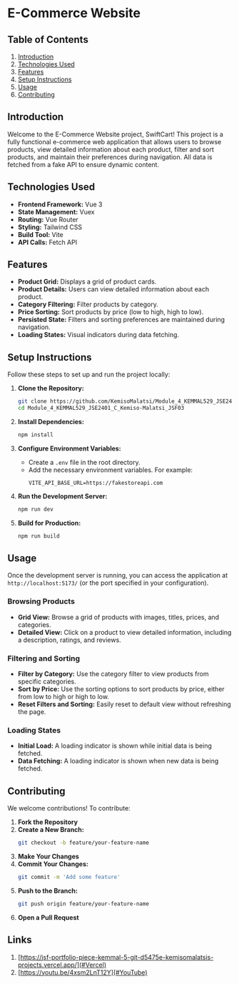 # E-Commerce Website

## Table of Contents

1. [Introduction](#introduction)
2. [Technologies Used](#technologies-used)
3. [Features](#features)
4. [Setup Instructions](#setup-instructions)
5. [Usage](#usage)
6. [Contributing](#contributing)


## Introduction

Welcome to the E-Commerce Website project, SwiftCart! This project is a fully functional e-commerce web application that allows users to browse products, view detailed information about each product, filter and sort products, and maintain their preferences during navigation. All data is fetched from a fake API to ensure dynamic content.

## Technologies Used

- **Frontend Framework:** Vue 3
- **State Management:** Vuex
- **Routing:** Vue Router
- **Styling:** Tailwind CSS
- **Build Tool:** Vite
- **API Calls:** Fetch API

## Features

- **Product Grid:** Displays a grid of product cards.
- **Product Details:** Users can view detailed information about each product.
- **Category Filtering:** Filter products by category.
- **Price Sorting:** Sort products by price (low to high, high to low).
- **Persisted State:** Filters and sorting preferences are maintained during navigation.
- **Loading States:** Visual indicators during data fetching.

## Setup Instructions

Follow these steps to set up and run the project locally:

1. **Clone the Repository:**
    ```bash
    git clone https://github.com/KemisoMalatsi/Module_4_KEMMAL529_JSE2401_C_Kemiso-Malatsi_JSF03.git
    cd Module_4_KEMMAL529_JSE2401_C_Kemiso-Malatsi_JSF03
    ```

2. **Install Dependencies:**
    ```bash
    npm install
    ```

3. **Configure Environment Variables:**
    - Create a `.env` file in the root directory.
    - Add the necessary environment variables. For example:
      ```env
      VITE_API_BASE_URL=https://fakestoreapi.com
      ```

4. **Run the Development Server:**
    ```bash
    npm run dev
    ```

5. **Build for Production:**
    ```bash
    npm run build
    ```

## Usage

Once the development server is running, you can access the application at `http://localhost:5173/` (or the port specified in your configuration).

### Browsing Products

- **Grid View:** Browse a grid of products with images, titles, prices, and categories.
- **Detailed View:** Click on a product to view detailed information, including a description, ratings, and reviews.

### Filtering and Sorting

- **Filter by Category:** Use the category filter to view products from specific categories.
- **Sort by Price:** Use the sorting options to sort products by price, either from low to high or high to low.
- **Reset Filters and Sorting:** Easily reset to default view without refreshing the page.

### Loading States

- **Initial Load:** A loading indicator is shown while initial data is being fetched.
- **Data Fetching:** A loading indicator is shown when new data is being fetched.

## Contributing

We welcome contributions! To contribute:

1. **Fork the Repository**
2. **Create a New Branch:**
    ```bash
    git checkout -b feature/your-feature-name
    ```
3. **Make Your Changes**
4. **Commit Your Changes:**
    ```bash
    git commit -m 'Add some feature'
    ```
5. **Push to the Branch:**
    ```bash
    git push origin feature/your-feature-name
    ```
6. **Open a Pull Request**

## Links

1. [https://jsf-portfolio-piece-kemmal-5-git-d5475e-kemisomalatsis-projects.vercel.app/](#Vercel)
2. [https://youtu.be/4xsm2LnT12Y](#YouTube)
